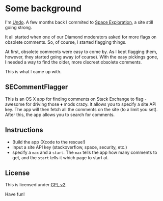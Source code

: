 Some background
===============

I'm [Undo](http://stackexchange.com/users/1703573/undo). A few months back I commited to [Space Exploration](http://space.stackexchange.com), a site still going strong.

It all started when one of our Diamond moderators asked for more flags on obsolete comments. So, of course, I started flagging things.

At first, obsolete comments were easy to come by. As I kept flagging them, however, they started going away (of course). With the easy pickings gone, I needed a way to find the older, more discreet obsolete comments.

This is what I came up with.

SECommentFlagger
----------------

This is an OS X app for finding comments on Stack Exchange to flag - awesome for driving those ♦ mods crazy. It allows you to specify a site API key. The app will then fetch all the comments on the site (to a limit you set). After this, the app allows you to search for comments.

Instructions
-------------

 - Build the app (Xcode to the rescue!) 
 - Input a site API key (stackoverflow, space, security, etc.)
 - specify a `max` and a `start`. The `max` tells the app how many comments to get, and the `start` tells it which page to start at.

License
--------

This is licensed under [GPL v2](http://choosealicense.com/licenses/gpl-v2). 

Have fun!
